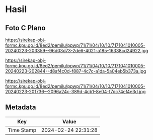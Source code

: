 # Hasil

## Foto C Plano

https://sirekap-obj-formc.kpu.go.id/8ed2/pemilu/ppwp/71/71/04/10/10/7171041010005-20240223-203359--96d03d73-2de6-4021-a185-16338cd24922.jpg

https://sirekap-obj-formc.kpu.go.id/8ed2/pemilu/ppwp/71/71/04/10/10/7171041010005-20240223-202844--d8af4c0d-f887-4c7c-a1da-5a04eb5b373a.jpg

https://sirekap-obj-formc.kpu.go.id/8ed2/pemilu/ppwp/71/71/04/10/10/7171041010005-20240223-201736--2096a24c-389d-4cb1-8e04-f7dc74ef4e3d.jpg


## Metadata

| Key        | Value               |
| ---------- | ------------------- |
| Time Stamp | 2024-02-24 22:31:28 |



